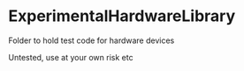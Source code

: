 # ExperimentalHardwareLibrary
Folder to hold test code for hardware devices

Untested, use at your own risk etc
